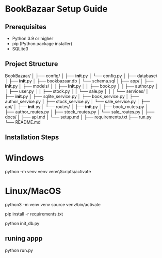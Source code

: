 # BookBazaar Setup Guide

## Prerequisites

- Python 3.9 or higher
- pip (Python package installer)
- SQLite3

## Project Structure

BookBazaar/
│
├── config/
│ ├── **init**.py
│ └── config.py
│
├── database/
│ ├── **init**.py
│ ├── bookbazaar.db
│ └── schema.sql
│
├── app/
│ ├── **init**.py
│ ├── models/
│ │ ├── **init**.py
│ │ ├── book.py
│ │ ├── author.py
│ │ ├── user.py
│ │ ├── stock.py
│ │ └── sale.py
│ │
│ └── services/
│ ├── **init**.py
│ ├── sqlite_service.py
│ ├── book_service.py
│ ├── author_service.py
│ ├── stock_service.py
│ └── sale_service.py
│
├── api/
│ ├── **init**.py
│ └── routes/
│ ├── **init**.py
│ ├── book_routes.py
│ ├── author_routes.py
│ ├── stock_routes.py
│ └── sale_routes.py
│
├── docs/
│ ├── api.md
│ └── setup.md
│
├── requirements.txt
├── run.py
└── README.md

## Installation Steps

# Windows

python -m venv venv
venv\Scripts\activate

# Linux/MacOS

python3 -m venv venv
source venv/bin/activate

pip install -r requirements.txt

python init_db.py

## runing appp

python run.py

```

```
